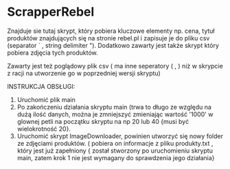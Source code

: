 # ScrapperRebel
Znajduje sie tutaj skrypt, który pobiera kluczowe elementy np. cena, tytuł produktów znajdujących się na stronie rebel.pl i zapisuje je do pliku csv (separator ` , string delimiter "). Dodatkowo zawarty jest także skrypt który pobiera zdjęcia tych produktów.

Zawarty jest też poglądowy plik csv ( ma inne seperatory ( , ) niż w skrypcie z racji na utworzenie go w poprzedniej wersji skryptu)

INSTRUKCJA OBSŁUGI:
1. Uruchomić plik main
2. Po zakończeniu działania skryptu main (trwa to długo ze względu na dużą ilość danych, można je zmniejszyć zmieniając wartość '1000' w glownej petli na początku skryptu na np 20 lub 40 {musi być wielokrotność 20}.
3. Uruchomić skrypt ImageDownloader, powinien utworzyć się nowy folder ze zdjęciami produktów. ( pobiera on informacje z pliku produkty.txt , który jest już zapełniony { został stworzony po uruchomieniu skryptu main, zatem krok 1 nie jest wymagany do sprawdzenia jego działania}
